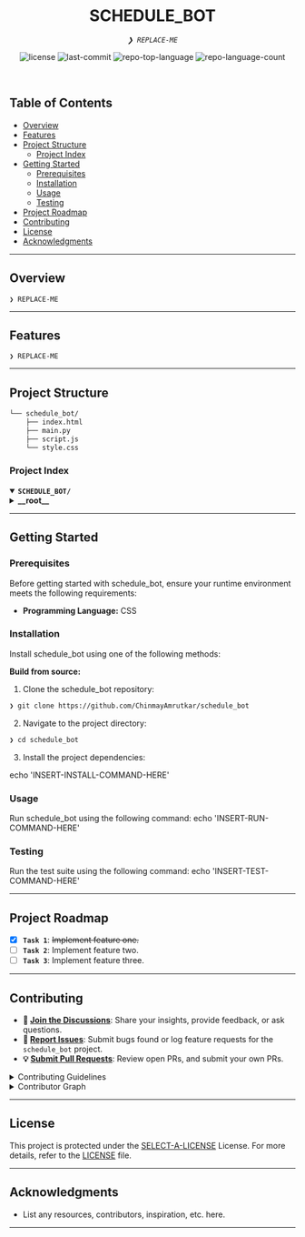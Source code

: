 <p align="center"><h1 align="center">SCHEDULE_BOT</h1></p>
<p align="center">
	<em><code>❯ REPLACE-ME</code></em>
</p>
<p align="center">
	<img src="https://img.shields.io/github/license/ChinmayAmrutkar/schedule_bot?style=default&logo=opensourceinitiative&logoColor=white&color=0080ff" alt="license">
	<img src="https://img.shields.io/github/last-commit/ChinmayAmrutkar/schedule_bot?style=default&logo=git&logoColor=white&color=0080ff" alt="last-commit">
	<img src="https://img.shields.io/github/languages/top/ChinmayAmrutkar/schedule_bot?style=default&color=0080ff" alt="repo-top-language">
	<img src="https://img.shields.io/github/languages/count/ChinmayAmrutkar/schedule_bot?style=default&color=0080ff" alt="repo-language-count">
</p>
<p align="center"><!-- default option, no dependency badges. -->
</p>
<p align="center">
	<!-- default option, no dependency badges. -->
</p>
<br>

##  Table of Contents

- [ Overview](#-overview)
- [ Features](#-features)
- [ Project Structure](#-project-structure)
  - [ Project Index](#-project-index)
- [ Getting Started](#-getting-started)
  - [ Prerequisites](#-prerequisites)
  - [ Installation](#-installation)
  - [ Usage](#-usage)
  - [ Testing](#-testing)
- [ Project Roadmap](#-project-roadmap)
- [ Contributing](#-contributing)
- [ License](#-license)
- [ Acknowledgments](#-acknowledgments)

---

##  Overview

<code>❯ REPLACE-ME</code>

---

##  Features

<code>❯ REPLACE-ME</code>

---

##  Project Structure

```sh
└── schedule_bot/
    ├── index.html
    ├── main.py
    ├── script.js
    └── style.css
```


###  Project Index
<details open>
	<summary><b><code>SCHEDULE_BOT/</code></b></summary>
	<details> <!-- __root__ Submodule -->
		<summary><b>__root__</b></summary>
		<blockquote>
			<table>
			<tr>
				<td><b><a href='https://github.com/ChinmayAmrutkar/schedule_bot/blob/master/style.css'>style.css</a></b></td>
				<td><code>❯ REPLACE-ME</code></td>
			</tr>
			<tr>
				<td><b><a href='https://github.com/ChinmayAmrutkar/schedule_bot/blob/master/main.py'>main.py</a></b></td>
				<td><code>❯ REPLACE-ME</code></td>
			</tr>
			<tr>
				<td><b><a href='https://github.com/ChinmayAmrutkar/schedule_bot/blob/master/script.js'>script.js</a></b></td>
				<td><code>❯ REPLACE-ME</code></td>
			</tr>
			<tr>
				<td><b><a href='https://github.com/ChinmayAmrutkar/schedule_bot/blob/master/index.html'>index.html</a></b></td>
				<td><code>❯ REPLACE-ME</code></td>
			</tr>
			</table>
		</blockquote>
	</details>
</details>

---
##  Getting Started

###  Prerequisites

Before getting started with schedule_bot, ensure your runtime environment meets the following requirements:

- **Programming Language:** CSS


###  Installation

Install schedule_bot using one of the following methods:

**Build from source:**

1. Clone the schedule_bot repository:
```sh
❯ git clone https://github.com/ChinmayAmrutkar/schedule_bot
```

2. Navigate to the project directory:
```sh
❯ cd schedule_bot
```

3. Install the project dependencies:

echo 'INSERT-INSTALL-COMMAND-HERE'



###  Usage
Run schedule_bot using the following command:
echo 'INSERT-RUN-COMMAND-HERE'

###  Testing
Run the test suite using the following command:
echo 'INSERT-TEST-COMMAND-HERE'

---
##  Project Roadmap

- [X] **`Task 1`**: <strike>Implement feature one.</strike>
- [ ] **`Task 2`**: Implement feature two.
- [ ] **`Task 3`**: Implement feature three.

---

##  Contributing

- **💬 [Join the Discussions](https://github.com/ChinmayAmrutkar/schedule_bot/discussions)**: Share your insights, provide feedback, or ask questions.
- **🐛 [Report Issues](https://github.com/ChinmayAmrutkar/schedule_bot/issues)**: Submit bugs found or log feature requests for the `schedule_bot` project.
- **💡 [Submit Pull Requests](https://github.com/ChinmayAmrutkar/schedule_bot/blob/main/CONTRIBUTING.md)**: Review open PRs, and submit your own PRs.

<details closed>
<summary>Contributing Guidelines</summary>

1. **Fork the Repository**: Start by forking the project repository to your github account.
2. **Clone Locally**: Clone the forked repository to your local machine using a git client.
   ```sh
   git clone https://github.com/ChinmayAmrutkar/schedule_bot
   ```
3. **Create a New Branch**: Always work on a new branch, giving it a descriptive name.
   ```sh
   git checkout -b new-feature-x
   ```
4. **Make Your Changes**: Develop and test your changes locally.
5. **Commit Your Changes**: Commit with a clear message describing your updates.
   ```sh
   git commit -m 'Implemented new feature x.'
   ```
6. **Push to github**: Push the changes to your forked repository.
   ```sh
   git push origin new-feature-x
   ```
7. **Submit a Pull Request**: Create a PR against the original project repository. Clearly describe the changes and their motivations.
8. **Review**: Once your PR is reviewed and approved, it will be merged into the main branch. Congratulations on your contribution!
</details>

<details closed>
<summary>Contributor Graph</summary>
<br>
<p align="left">
   <a href="https://github.com{/ChinmayAmrutkar/schedule_bot/}graphs/contributors">
      <img src="https://contrib.rocks/image?repo=ChinmayAmrutkar/schedule_bot">
   </a>
</p>
</details>

---

##  License

This project is protected under the [SELECT-A-LICENSE](https://choosealicense.com/licenses) License. For more details, refer to the [LICENSE](https://choosealicense.com/licenses/) file.

---

##  Acknowledgments

- List any resources, contributors, inspiration, etc. here.

---
